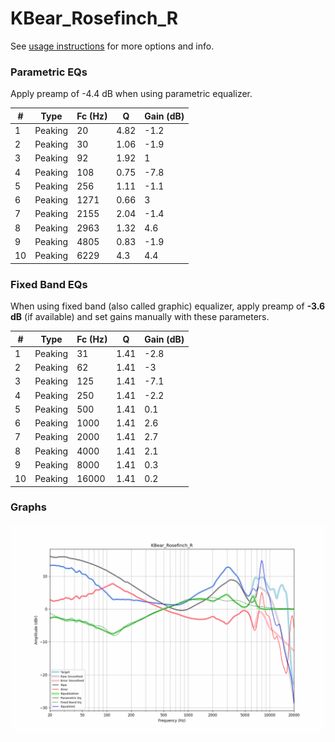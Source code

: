 # KBear_Rosefinch_R
See [usage instructions](https://github.com/jaakkopasanen/AutoEq#usage) for more options and info.

### Parametric EQs
Apply preamp of -4.4 dB when using parametric equalizer.

|   # | Type    |   Fc (Hz) |    Q |   Gain (dB) |
|-----|---------|-----------|------|-------------|
|   1 | Peaking |        20 | 4.82 |        -1.2 |
|   2 | Peaking |        30 | 1.06 |        -1.9 |
|   3 | Peaking |        92 | 1.92 |         1   |
|   4 | Peaking |       108 | 0.75 |        -7.8 |
|   5 | Peaking |       256 | 1.11 |        -1.1 |
|   6 | Peaking |      1271 | 0.66 |         3   |
|   7 | Peaking |      2155 | 2.04 |        -1.4 |
|   8 | Peaking |      2963 | 1.32 |         4.6 |
|   9 | Peaking |      4805 | 0.83 |        -1.9 |
|  10 | Peaking |      6229 | 4.3  |         4.4 |

### Fixed Band EQs
When using fixed band (also called graphic) equalizer, apply preamp of **-3.6 dB** (if available) and set gains manually with these parameters.

|   # | Type    |   Fc (Hz) |    Q |   Gain (dB) |
|-----|---------|-----------|------|-------------|
|   1 | Peaking |        31 | 1.41 |        -2.8 |
|   2 | Peaking |        62 | 1.41 |        -3   |
|   3 | Peaking |       125 | 1.41 |        -7.1 |
|   4 | Peaking |       250 | 1.41 |        -2.2 |
|   5 | Peaking |       500 | 1.41 |         0.1 |
|   6 | Peaking |      1000 | 1.41 |         2.6 |
|   7 | Peaking |      2000 | 1.41 |         2.7 |
|   8 | Peaking |      4000 | 1.41 |         2.1 |
|   9 | Peaking |      8000 | 1.41 |         0.3 |
|  10 | Peaking |     16000 | 1.41 |         0.2 |

### Graphs
![](./KBear_Rosefinch_R.png)
